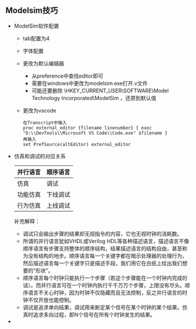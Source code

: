 ## Modelsim技巧

* ModelSim软件配置

  * tab配置为4

  * 字体配置

  * 更改为默认编辑器

    * 从preference中查找editor即可
    * 需要在windows中更改为modelsim.exe打开.v文件
    * 可能还要删除 \HKEY_CURRENT_USER\SOFTWARE\Model Technology Incorporated\ModelSim ，还原到默认值

  * 更改为vscode

    ```
    在Transcript中输入
    proc external_editor {filename linenumber} { exec "D:\\DevTools\\Microsoft VS Code\\Code.exe" $filename }
    再输入
    set PrefSource(altEditor) external_editor
    ```

    

* 仿真和调试的对应关系

  | 并行语言 | 顺序语言 |
  | -------- | -------- |
  | 仿真     | 调试     |
  | 功能仿真 | 下线调试 |
  | 行为仿真 | 上线调试 |

  补充解释：

  * 调试只会输出步骤的结果却无视指令的内容，它也无视时钟的消耗数。
  * 所谓的并行语言犹如VHDL或Verilog HDL等各种描述语言，描述语言不像顺序语言有步骤支持整体的顺序结构，结果描述语言的结构自由，甚至称为没有结构的地步。顺序语言每一个关键字都在暗示处理器的处理行为，然后描述语言每一个关键字只是描述手段，我们用它在白纸上绘出我们想要的“形状”。
  * 顺序语言每个时钟只能执行一个步骤（若这个步骤能在一个时钟内完成的话）。而并行语言可在一个时钟内执行千千万万个步骤，上限没有尽头。顺序语言不关心时钟，因为时钟不仅隐藏而且无法控制，反之并行语言的时钟不仅开放也能控制。
  * 调试是追求单向结果，调试用来断定某个信号在某个时钟的某个结果。仿真时追求多向过程，即N个信号在所有个时钟发生的结果。

* 